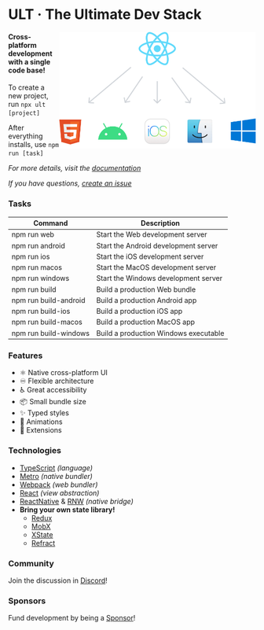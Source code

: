 # ULT · The Ultimate Dev Stack

<a alt="ULT Website" href="https://ult.dev">
  <img align="right" width="400" src="https://raw.githubusercontent.com/kat-tax/ult/master/_layouts/banner.png">
</a>

#### Cross-platform development with a single code base!

To create a new project, run `npx ult [project]` 

After everything installs, use `npm run [task]`

*For more details, visit the [documentation](https://docs.ult.dev)*

*If you have questions, [create an issue](https://github.com/kat-tax/ult/issues/new/choose)*

### Tasks

| Command               | Description                                         |
| ----------------------| --------------------------------------------------- |
| npm run web           | Start the Web development server                    |
| npm run android       | Start the Android development server                |
| npm run ios           | Start the iOS development server                    |
| npm run macos         | Start the MacOS development server                  |
| npm run windows       | Start the Windows development server                |
| npm run build         | Build a production Web bundle                       |
| npm run build-android | Build a production Android app                      |
| npm run build-ios     | Build a production iOS app                          |
| npm run build-macos   | Build a production MacOS app                        |
| npm run build-windows | Build a production Windows executable               |

### Features

- ⚛ Native cross-platform UI
- ♾ Flexible architecture
- ♿ Great accessibility
- 📦 Small bundle size
- ✨ Typed styles
- 🎥 Animations
- 🔗 Extensions

### Technologies

- [TypeScript](https://www.typescriptlang.org/) *(language)*
- [Metro](https://facebook.github.io/metro/) *(native bundler)*
- [Webpack](https://webpack.js.org/) *(web bundler)*
- [React](https://reactjs.org/) *(view abstraction)*
- [ReactNative](https://reactnative.dev/) & [RNW](https://microsoft.github.io/react-native-windows/) *(native bridge)*
- **Bring your own state library!**
  - [Redux](https://redux.js.org/)
  - [MobX](https://mobx.js.org/)
  - [XState](https://xstate.js.org/)
  - [Refract](https://refract.js.org/)

### Community

Join the discussion in [Discord](https://discord.gg/TzhDRyj)!

### Sponsors

Fund development by being a [Sponsor](https://github.com/sponsors/Cavitt)!
